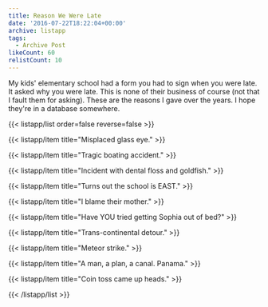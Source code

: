 ```yaml
---
title: Reason We Were Late
date: '2016-07-22T18:22:04+00:00'
archive: listapp
tags: 
  - Archive Post
likeCount: 60
relistCount: 10
---
```


My kids' elementary school had a form you had to sign when you were late. It asked why you were late. This is none of their business of course (not that I fault them for asking). These are the reasons I gave over the years. I hope they're in a database somewhere.

<!--more-->

{{< listapp/list order=false reverse=false >}}

   {{< listapp/item title="Misplaced glass eye." >}}

   {{< listapp/item title="Tragic boating accident." >}}

   {{< listapp/item title="Incident with dental floss and goldfish." >}}

   {{< listapp/item title="Turns out the school is EAST." >}}

   {{< listapp/item title="I blame their mother." >}}

   {{< listapp/item title="Have YOU tried getting Sophia out of bed?" >}}

   {{< listapp/item title="Trans-continental detour." >}}

   {{< listapp/item title="Meteor strike." >}}

   {{< listapp/item title="A man, a plan, a canal. Panama." >}}

   {{< listapp/item title="Coin toss came up heads." >}}

{{< /listapp/list >}}
